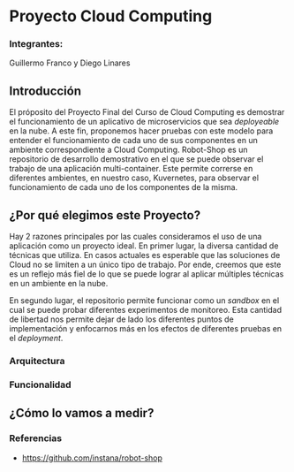# Proyecto Cloud Computing
### Integrantes:
Guillermo Franco y Diego Linares

## Introducción

El próposito del Proyecto Final del Curso de Cloud Computing es demostrar el funcionamiento de un aplicativo de microservicios que sea *deployeable* en la nube. A este fin, proponemos hacer pruebas con este modelo para entender el funcionamiento de cada uno de sus componentes en un ambiente correspondiente a Cloud Computing. Robot-Shop es un repositorio de desarrollo demostrativo en el que se puede observar el trabajo de una aplicación multi-container. Este permite correrse en diferentes ambientes, en nuestro caso, Kuvernetes, para observar el funcionamiento de cada uno de los componentes de la misma. 

## ¿Por qué elegimos este Proyecto?

Hay 2 razones principales por las cuales consideramos el uso de una aplicación como un proyecto ideal. En primer lugar, la diversa cantidad de técnicas que utiliza. En casos actuales es esperable que las soluciones de Cloud no se limiten a un único tipo de trabajo. Por ende, creemos que este es un reflejo más fiel de lo que se puede lograr al aplicar múltiples técnicas en un ambiente en la nube.

En segundo lugar, el repositorio permite funcionar como un *sandbox* en el cual se puede probar diferentes experimentos de monitoreo. Esta cantidad de libertad nos permite dejar de lado los diferentes puntos de implementación y enfocarnos más en los efectos de diferentes pruebas en el *deployment*. 

### Arquitectura

### Funcionalidad

## ¿Cómo lo vamos a medir?

### Referencias
* https://github.com/instana/robot-shop
